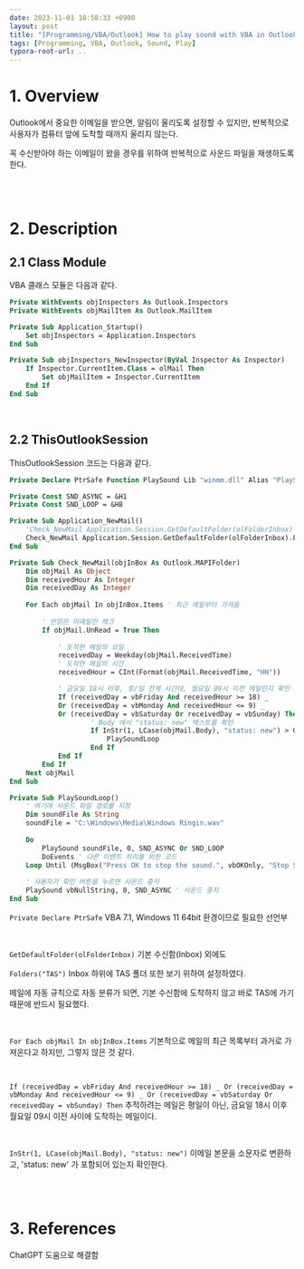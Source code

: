 ```yaml
---
date: 2023-11-01 10:58:33 +0900
layout: post
title: "[Programming/VBA/Outlook] How to play sound with VBA in Outlook?"
tags: [Programming, VBA, Outlook, Sound, Play]
typora-root-url: ..
---
```


# 1. Overview

Outlook에서 중요한 이메일을 받으면, 알림이 울리도록 설정할 수 있지만, 반복적으로 사용자가 컴퓨터 앞에 도착할 때까지 울리지 않는다.

꼭 수신받아야 하는 이메일이 왔을 경우를 위하여 반복적으로 사운드 파일을 재생하도록 한다.


<br><br>


# 2. Description

## 2.1 Class Module

VBA 클래스 모듈은 다음과 같다.

```vb
Private WithEvents objInspectors As Outlook.Inspectors
Private WithEvents objMailItem As Outlook.MailItem

Private Sub Application_Startup()
    Set objInspectors = Application.Inspectors
End Sub

Private Sub objInspectors_NewInspector(ByVal Inspector As Inspector)
    If Inspector.CurrentItem.Class = olMail Then
        Set objMailItem = Inspector.CurrentItem
    End If
End Sub
```

<br>


## 2.2 ThisOutlookSession

ThisOutlookSession 코드는 다음과 같다.

```vb
Private Declare PtrSafe Function PlaySound Lib "winmm.dll" Alias "PlaySoundA" (ByVal lpszName As String, ByVal hModule As Long, ByVal dwFlags As Long) As Long

Private Const SND_ASYNC = &H1
Private Const SND_LOOP = &H8

Private Sub Application_NewMail()
    'Check_NewMail Application.Session.GetDefaultFolder(olFolderInbox)
    Check_NewMail Application.Session.GetDefaultFolder(olFolderInbox).Folders("TAS")
End Sub

Private Sub Check_NewMail(objInBox As Outlook.MAPIFolder)
    Dim objMail As Object
    Dim receivedHour As Integer
    Dim receivedDay As Integer
    
    For Each objMail In objInBox.Items ' 최근 메일부터 가져옴
               
        ' 안읽은 이메일만 체크
        If objMail.UnRead = True Then
        
            ' 도착한 메일의 요일
            receivedDay = Weekday(objMail.ReceivedTime)
            ' 도착한 메일의 시간
            receivedHour = CInt(Format(objMail.ReceivedTime, "HH"))

            ' 금요일 18시 이후, 토/일 전체 시간대, 월요일 09시 이전 메일인지 확인
            If (receivedDay = vbFriday And receivedHour >= 18) _
            Or (receivedDay = vbMonday And receivedHour <= 9) _
            Or (receivedDay = vbSaturday Or receivedDay = vbSunday) Then
                    ' Body 에서 "status: new" 텍스트를 확인
                    If InStr(1, LCase(objMail.Body), "status: new") > 0 Then
                        PlaySoundLoop
                    End If
            End If
        End If
    Next objMail
End Sub

Private Sub PlaySoundLoop()
    ' 여기에 사운드 파일 경로를 지정
    Dim soundFile As String
    soundFile = "C:\Windows\Media\Windows Ringin.wav"
    
    Do
        PlaySound soundFile, 0, SND_ASYNC Or SND_LOOP
        DoEvents ' 다른 이벤트 처리를 위한 코드
    Loop Until (MsgBox("Press OK to stop the sound.", vbOKOnly, "Stop Sound") = vbOK)
    
    ' 사용자가 확인 버튼을 누르면 사운드 중지
    PlaySound vbNullString, 0, SND_ASYNC ' 사운드 중지
End Sub
```


`Private Declare PtrSafe` VBA 7.1, Windows 11 64bit 환경이므로 필요한 선언부

<br>

`GetDefaultFolder(olFolderInbox)` 기본 수신함(Inbox) 외에도

`Folders("TAS")` Inbox 하위에 TAS 폴더 또한 보기 위하여 설정하였다.

메일에 자동 규칙으로 자동 분류가 되면, 기본 수신함에 도착하지 않고 바로 TAS에 가기 때문에 반드시 필요했다.

<br>

`For Each objMail In objInBox.Items` 기본적으로 메일의 최근 목록부터 과거로 가져온다고 하지만, 그렇지 않은 것 같다.

<br>

`If (receivedDay = vbFriday And receivedHour >= 18) _
Or (receivedDay = vbMonday And receivedHour <= 9) _
Or (receivedDay = vbSaturday Or receivedDay = vbSunday) Then`  추적하려는 메일은 평일이 아닌, 금요일 18시 이후 월요일 09시 이전 사이에 도착하는 메일이다.

<br>

`InStr(1, LCase(objMail.Body), "status: new")` 이메일 본문을 소문자로 변환하고, 'status: new' 가 포함되어 있는지 확인한다.


<br><br>


# 3. References

ChatGPT 도움으로 해결함
